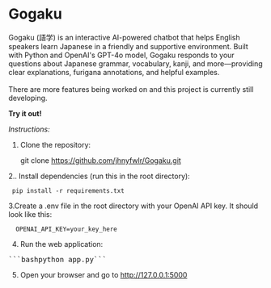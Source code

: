 # Gogaku

Gogaku (語学) is an interactive AI-powered chatbot that helps English speakers learn Japanese in a friendly and supportive environment. Built with Python and OpenAI's GPT-4o model, Gogaku responds to your questions about Japanese grammar, vocabulary, kanji, and more—providing clear explanations, furigana annotations, and helpful examples.<br><br>
There are more features being worked on and this project is currently still developing.

**Try it out!**

_Instructions:_ 

1. Clone the repository:

      git clone https://github.com/jhnyfwlr/Gogaku.git

2.. Install dependencies (run this in the root directory):
   
     pip install -r requirements.txt

3.Create a .env file in the root directory with your OpenAI API key. It should look like this:

      OPENAI_API_KEY=your_key_here

4. Run the web application:

<pre>```bashpython app.py```</pre>

5. Open your browser and go to http://127.0.0.1:5000

